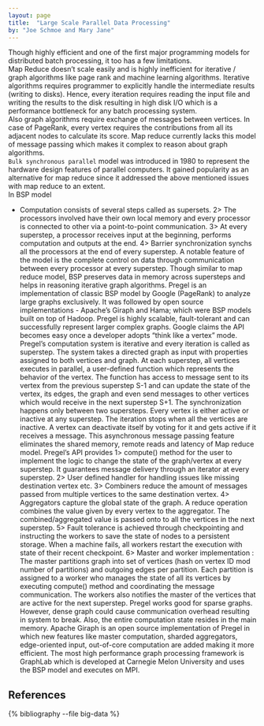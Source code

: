 ```yaml
---
layout: page
title:  "Large Scale Parallel Data Processing"
by: "Joe Schmoe and Mary Jane"
---
```


Though highly efficient and one of the first major programming models for distributed batch processing, it too has a few limitations.<br />
Map Reduce doesn’t scale easily and is highly inefficient for iterative / graph algorithms like page rank and machine learning algorithms. Iterative algorithms requires programmer to explicitly handle the intermediate results (writing to disks). Hence, every iteration requires reading the input file and writing the results to the disk resulting in high disk I/O which is a performance bottleneck for any batch processing system. <br />
Also graph algorithms require exchange of messages between vertices. In case of PageRank, every vertex requires the contributions from all its adjacent nodes to calculate its score. Map reduce currently lacks this model of message passing which makes it complex to reason about graph algorithms. <br />
`Bulk synchronous parallel` model was introduced in 1980 to represent the hardware design features of parallel computers. It gained popularity as an alternative for map reduce since it addressed the above mentioned issues with map reduce to an extent.<br />
In BSP model 
+ Computation consists of several steps called as supersets. 
2> The processors involved have their own local memory and every processor is connected to other via a point-to-point communication.
3> At every superstep, a processor receives input at the beginning, performs computation and outputs at the end. 
4> Barrier synchronization synchs all the processors at the end of every superstep.
A notable feature of the model is the complete control on data through communication between every processor at every superstep. 
Though similar to map reduce model, BSP preserves data in memory across supersteps and helps in reasoning iterative graph algorithms.
Pregel is an implementation of classic BSP model by Google (PageRank) to analyze large graphs exclusively. It was followed by open source implementations - Apache’s Giraph and Hama; which were BSP models built on top of Hadoop.
Pregel is highly scalable, fault-tolerant and can successfully represent larger complex graphs. Google claims the API becomes easy once a developer adopts “think like a vertex” mode.
Pregel’s computation system is iterative and every iteration is called as superstep. The system takes a directed graph as input with properties assigned to both vertices and graph. At each superstep, all vertices executes in parallel, a user-defined function which represents the behavior of the vertex. The function has access to message sent to its vertex from the previous superstep S-1 and can update the state of the vertex, its edges, the graph and even send messages to other vertices which would receive in the next superstep S+1. The synchronization happens only between two supersteps.  Every vertex is either active or inactive at any superstep. The iteration stops when all the vertices are inactive. A vertex can deactivate itself by voting for it and gets active if it receives a message. This asynchronous message passing feature eliminates the shared memory, remote reads and latency of Map reduce model.
Pregel’s API provides 
1> compute() method for the user to implement the logic to change the state of the graph/vertex at every superstep. It guarantees message delivery through an iterator at every superstep. 
2> User defined handler for handling issues like missing destination vertex etc.
3> Combiners reduce the amount of messages passed from multiple vertices to the same destination vertex.
4> Aggregators capture the global state of the graph. A reduce operation combines the value given by every vertex to the aggregator. The combined/aggregated value is passed onto to all the vertices in the next superstep.
5> Fault tolerance is achieved through checkpointing and instructing the workers to save the state of nodes to a persistent storage. When a machine fails, all workers restart the execution with state of their recent checkpoint.
6> Master and worker implementation : The master partitions graph into set of vertices (hash on vertex ID mod number of partitions) and outgoing edges per partition. Each partition is assigned to a worker who manages the state of all its vertices by executing compute() method and coordinating the message communication. The workers also notifies the master of the vertices that are active for the next superstep.
Pregel works good for sparse graphs. However, dense graph could cause communication overhead resulting in system to break. Also, the entire computation state resides in the main memory.
Apache Giraph is an open source implementation of Pregel in which new features like master computation, sharded aggregators, edge-oriented input, out-of-core computation are added making it more efficient.  The most high performance graph processing framework is GraphLab which is developed at Carnegie Melon University and uses the BSP model and executes on MPI.


## References

{% bibliography --file big-data %}
